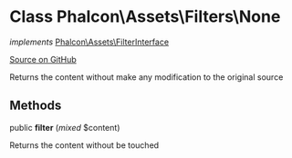 # Class **Phalcon\\Assets\\Filters\\None**

*implements* [Phalcon\Assets\FilterInterface](/en/3.1.2/api/Phalcon_Assets_FilterInterface)

<a href="https://github.com/phalcon/cphalcon/blob/master/phalcon/assets/filters/none.zep" class="btn btn-default btn-sm">Source on GitHub</a>

Returns the content without make any modification to the original source

## Methods

public **filter** (*mixed* $content)

Returns the content without be touched